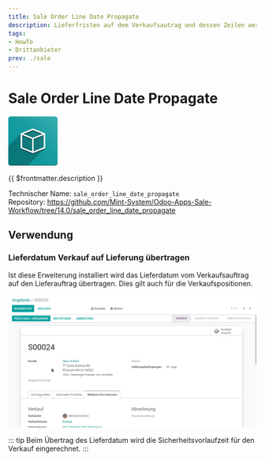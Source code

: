 ```yaml
---
title: Sale Order Line Date Propagate
description: Lieferfristen auf dem Verkaufsautrag und dessen Zeilen werden auf den Lieferauftrag übertragen.
tags:
- HowTo
- Drittanbieter
prev: ./sale
---
```

# Sale Order Line Date Propagate
![icon_oms_box](attachments/icon_oms_box.png)

{{ $frontmatter.description }}

Technischer Name: `sale_order_line_date_propagate`\
Repository: <https://github.com/Mint-System/Odoo-Apps-Sale-Workflow/tree/14.0/sale_order_line_date_propagate>

## Verwendung

### Lieferdatum Verkauf auf Lieferung übertragen

Ist diese Erweiterung installiert wird das Lieferdatum vom Verkaufsauftrag auf den Lieferauftrag übertragen. Dies gilt auch für die Verkaufspositionen.

![Sale Order Line Date Propagate](attachments/Sale%20Order%20Line%20Date%20Propagate.gif)

::: tip
Beim Übertrag des Lieferdatum wird die Sicherheitsvorlaufzeit für den Verkauf eingerechnet.
:::